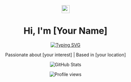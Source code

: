 <div align="center"> <img src="https://media.giphy.com/media/hvRJCLFzcasrR4ia7z/giphy.gif" width="25px" height="25px"> <h1>Hi, I'm [Your Name]</h1> </div> <p align="center"> <a href="https://github.com/yourusername"> <img src="https://readme-typing-svg.herokuapp.com?font=Fira+Code&pause=1000&color=F7F7F7&center=true&vCenter=true&width=435&lines=Developer;Designer;Creator" alt="Typing SVG" /> </a> </p> <p align="center"> Passionate about [your interest] | Based in [your location] </p> <div align="center"> <img src="https://github-readme-stats.vercel.app/api?username=yourusername&show_icons=true&theme=radical&hide_border=true&count_private=true" alt="GitHub Stats" /> </div> <p align="center"> <img src="https://komarev.com/ghpvc/?username=yourusername&color=blueviolet&style=flat-square" alt="Profile views" /> </p>
